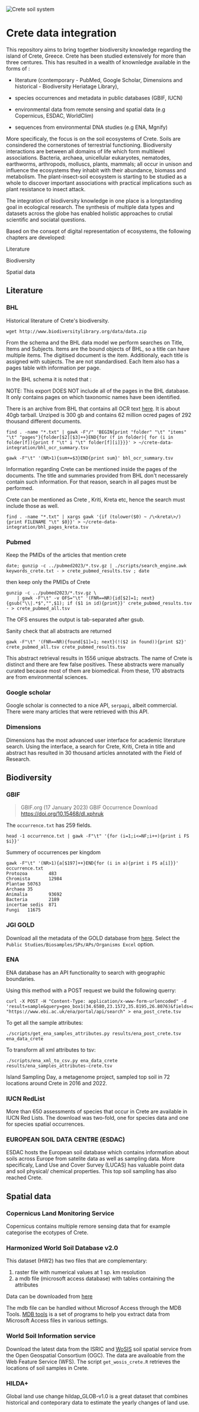 ![Crete soil system](crete_soil_integration_logo.png)

# Crete data integration

This repository aims to bring together biodiversity knowledge regarding 
the island of Crete, Greece. Crete has been studied extensively for more 
than three centures. This has resulted in a wealth of knownledge available 
in the forms of :

* literature (contemporary - PubMed, Google Scholar, Dimensions and historical - Biodiversity Heriatage Library),

* species occurrences and metadata in public databases (GBIF, IUCN)

* environmental data from remote sensing and spatial data (e.g Copernicus, ESDAC, WorldClim)

* sequences from environmental DNA studies (e.g ENA, Mgnify)

More specificaly, the focus is on the soil ecosystems of Crete.
Soils are consindered the cornerstones of terrestrial functioning.
Biodiversity interactions are between all domains of life which form
multilevel associations. Bacteria, archaea, unicellular eukaryotes, nematodes,
earthworms, arthropods, molluscs, plants, mammals; all occur in unison and 
influence the ecosystems they inhabit with their abundance, biomass and metabolism.
The plant-insect-soil ecosystem is starting to be studied as a whole to discover
important associations with practical implications such as plant resistance 
to insect attack.

The integration of biodiversity knowledge in one place is a longstanding
goal in ecological research. The synthesis of multiple data types and datasets across the globe has enabled 
holistic approaches to crutial scientific and sociatal questions.

Based on the consept of digital representation of ecosystems, the following chapters 
are developed:

Literature

Biodiversity

Spatial data

## Literature

### BHL

Historical literature of Crete's biodiversity.

```
wget http://www.biodiversitylibrary.org/data/data.zip
```
From the schema and the BHL data model we perform searches on Title, Items and Subjects. Items are the bound objects of BHL, so a title can have multiple items. The digitised document is the item. Additionaly, each title is assigned with subjects. The are not standardised. Each Item also has a pages table with information per page.

In the BHL schema it is noted that :

NOTE: This export DOES NOT include all of the pages in the BHL database. It only contains pages on which taxonomic names have been identified.

There is an archive from BHL that contains all OCR text [here](https://smithsonian.figshare.com/articles/dataset/BHL_Optical_Character_Recognition_OCR_-_Full_Text_Export_new_/21422193/12).
It is about 40gb tarball. Unziped is 300 gb and contains 62 million ocred pages of 292 thousand different documents.

```
find . -name "*.txt" | gawk -F"/" 'BEGIN{print "folder" "\t" "items" "\t" "pages"}{folder[$2][$3]++}END{for (f in folder){ for (i in folder[f]){print f "\t" i "\t" folder[f][i]}}}' > ~/crete-data-integration/bhl_ocr_summary.tsv

gawk -F"\t" '(NR>1){sum+=$3}END{print sum}' bhl_ocr_summary.tsv
```

Information regarding Crete can be mentioned inside the pages of the documents. 
The title and summaries provided from BHL don't necessarely contain such 
information. For that reason, search in all pages must be performed.

Crete can be mentioned as Crete , Kriti, Kreta etc, hence the search must 
include those as well.

```
find . -name "*.txt" | xargs gawk '{if (tolower($0) ~ /\<kreta\>/){print FILENAME "\t" $0}}' > ~/crete-data-integration/bhl_pages_kreta.tsv
```

### Pubmed

Keep the PMIDs of the articles that mention crete

```
date; gunzip -c ../pubmed2023/*.tsv.gz | ./scripts/search_engine.awk keywords_crete.txt - > crete_pubmed_results.tsv ; date 
```
then keep only the PMIDs of Crete

```
gunzip -c ../pubmed2023/*.tsv.gz \ 
    | gawk -F"\t" -v OFS="\t" '(FNR==NR){id[$2]=1; next}{gsub("\\|.*$","",$1); if ($1 in id){print}}' crete_pubmed_results.tsv - > crete_pubmed_all.tsv
```
The OFS ensures the output is tab-separated after gsub.

Sanity check that all abstracts are returned

```
gawk -F"\t" '(FNR==NR){found[$1]=1; next}(!($2 in found)){print $2}' crete_pubmed_all.tsv crete_pubmed_results.tsv
```

This abstract retrieval results in 1556 unique abstracts. The name of Crete is distinct and there are few false 
positives. These abstracts were manually curated because most of them are biomedical.
From these, 170 abstracts are from environmental sciences.

### Google scholar

Google scholar is connected to a nice API, `serpapi`, albeit commercial. 
There were many articles that were retrieved with this API.

### Dimensions
Dimensions has the most advanced user interface for academic literature search. 
Using the interface, a search for Crete, Kriti, Creta in title and abstract has 
resulted in 30 thousand articles annotated with the Field of Research.


## Biodiversity
### GBIF

> GBIF.org (17 January 2023) GBIF Occurrence Download  https://doi.org/10.15468/dl.xphruk

The `occurrence.txt` has 259 fields. 

```
head -1 occurrence.txt | gawk -F"\t" '{for (i=1;i<=NF;i++){print i FS $i}}' 
```

Summery of occurrences per kingdom
```
gawk -F"\t" '(NR>1){a[$197]++}END{for (i in a){print i FS a[i]}}' occurrence.txt
Protozoa        483
Chromista       12984
Plantae 50763
Archaea 35
Animalia        93692
Bacteria        2189
incertae sedis  871
Fungi   11675
```

### JGI GOLD

Download all the metadata of the GOLD database from [here](https://gold.jgi.doe.gov/downloads). 
Select the `Public Studies/Biosamples/SPs/APs/Organisms Excel` option.

### ENA

ENA database has an API functionality to search with geographic boundaries. 

Using this method with a POST request we build the following querry:

```
curl -X POST -H "Content-Type: application/x-www-form-urlencoded" -d 'result=sample&query=geo_box1(34.6580,23.1572,35.8195,26.8076)&fields=all&limit=0&format=tsv' "https://www.ebi.ac.uk/ena/portal/api/search" > ena_post_crete.tsv
```

To get all the sample attributes:

```
./scripts/get_ena_samples_attributes.py results/ena_post_crete.tsv ena_data_crete
```

To transform all xml attributes to tsv:
```
./scripts/ena_xml_to_csv.py ena_data_crete  results/ena_samples_attributes-crete.tsv
```

Island Sampling Day, a metagenome project, sampled top soil in 72 locations around Crete
in 2016 and 2022.

### IUCN RedList

More than 650 assessments of species that occur in Crete are available in IUCN Red Lists. 
The download was two-fold, one for species data and one for species spatial occurrences.

### EUROPEAN SOIL DATA CENTRE (ESDAC)

ESDAC hosts the European soil database which contains information about soils across
Europe from satelite data as well as sampling data. More specificaly, Land Use and Cover 
Survey (LUCAS) has valuable point data and soil physical/ chemical properties. This 
top soil sampling has also reached Crete.


## Spatial data
### Copernicus Land Monitoring Service

Copernicus contains multiple remore sensing data that for example categorise the 
ecotypes of Crete.

### Harmonized World Soil Database v2.0

This dataset (HW2) has two files that are complementary:
1. raster file with numerical values at 1 sp. km resolution
2. a mdb file (microsoft access database) with tables containing the attributes

Data can be downloaded from [here](https://www.fao.org/soils-portal/data-hub/soil-maps-and-databases/harmonized-world-soil-database-v20/en/)

The mdb file can be handled without Microsof Access through the MDB Tools.
[MDB tools](https://github.com/mdbtools/mdbtools) is a set of programs to help you extract data from Microsoft Access files in various settings. 

### World Soil Information service
Download the latest data from the ISRIC and [WoSIS](https://www.isric.org/explore/wosis) soil spatial service
from the Open Geospatial Consortium (OGC). The data are availoable from the 
Web Feature Service (WFS). The script `get_wosis_crete.R` retrieves the locations 
of soil samples in Crete. 


### HILDA+
Global land use change hildap_GLOB-v1.0 is a great dataset that combines historical 
and conteporary data to estimate the yearly changes of land use. 


